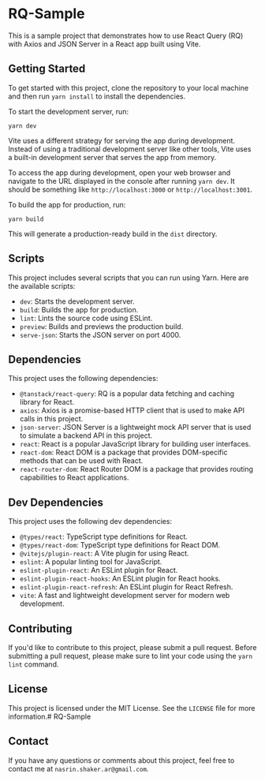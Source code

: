 # RQ-Sample

This is a sample project that demonstrates how to use React Query (RQ) with Axios and JSON Server in a React app built using Vite.

## Getting Started

To get started with this project, clone the repository to your local machine and then run `yarn install` to install the dependencies.

To start the development server, run:

`yarn dev`

Vite uses a different strategy for serving the app during development. Instead of using a traditional development server like other tools, Vite uses a built-in development server that serves the app from memory.

To access the app during development, open your web browser and navigate to the URL displayed in the console after running `yarn dev`. It should be something like `http://localhost:3000` or `http://localhost:3001`.

To build the app for production, run:

`yarn build`

This will generate a production-ready build in the `dist` directory.

## Scripts

This project includes several scripts that you can run using Yarn. Here are the available scripts:

- `dev`: Starts the development server.
- `build`: Builds the app for production.
- `lint`: Lints the source code using ESLint.
- `preview`: Builds and previews the production build.
- `serve-json`: Starts the JSON server on port 4000.

## Dependencies

This project uses the following dependencies:

- `@tanstack/react-query`: RQ is a popular data fetching and caching library for React.
- `axios`: Axios is a promise-based HTTP client that is used to make API calls in this project.
- `json-server`: JSON Server is a lightweight mock API server that is used to simulate a backend API in this project.
- `react`: React is a popular JavaScript library for building user interfaces.
- `react-dom`: React DOM is a package that provides DOM-specific methods that can be used with React.
- `react-router-dom`: React Router DOM is a package that provides routing capabilities to React applications.

## Dev Dependencies

This project uses the following dev dependencies:

- `@types/react`: TypeScript type definitions for React.
- `@types/react-dom`: TypeScript type definitions for React DOM.
- `@vitejs/plugin-react`: A Vite plugin for using React.
- `eslint`: A popular linting tool for JavaScript.
- `eslint-plugin-react`: An ESLint plugin for React.
- `eslint-plugin-react-hooks`: An ESLint plugin for React hooks.
- `eslint-plugin-react-refresh`: An ESLint plugin for React Refresh.
- `vite`: A fast and lightweight development server for modern web development.

## Contributing

If you'd like to contribute to this project, please submit a pull request. Before submitting a pull request, please make sure to lint your code using the `yarn lint` command.

## License

This project is licensed under the MIT License. See the `LICENSE` file for more information.# RQ-Sample

## Contact

If you have any questions or comments about this project, feel free to contact me at `nasrin.shaker.ar@gmail.com`.
